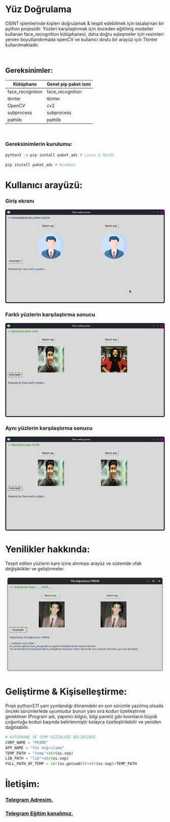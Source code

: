 # Yüz Doğrulama
<p>OSINT işlemlerinde kişileri doğrulamak & tespit edebilmek için tasalarnan bir python projesidir. Yüzleri karşılaştırmak için önceden eğitilmiş modeller kullanan face_recognition kütüphanesi, daha doğru eşleşmeler için resimleri yenien boyutlandırmada openCV ve kullanıcı dostu bir arayüz için Tkinter kullanılmaktadır.</p>

</br>


## Gereksinimler:

| Kütüphane | Genel pip paket ismi |
|-----------|----------------------|
| face_recognition | face_recognition |
| tkinter           | tkinter
| OpenCV            | cv2
| subprocess        | subprocess
| pathlib           | pathlib


</br>

### Gereksinimlerin kurulumu:
```bash
python3 -m pip install paket_adı # Linux & MacOS
```
```bash
pip install paket_adı # Windows
```


# Kullanıcı arayüzü:


### <B>Giriş ekranı </B>
<img src="img/giris.png">

</br>

### Farklı yüzlerin karşılaştırma sonucu
<img src="img/farkli.png"> 

</br>

### Aynı yüzlerin karşılaştırma sonucu
<img src="img/ayni.png">

</br>

# Yenilikler hakkında:

<p>Tespit edilen yüzlerin kare içine alınması arayüz ve sistemde ufak değişiklikler ve geliştirmeler.</p>

<img src="img/update1.png">


</br>

# Geliştirme & Kişiselleştirme:

<p>Proje python3.11 yani yyınlandığı dönemdeki en son sürümle yazılmış olsada önceki sürümlerlede uyumludur 
bunun yanı sıra kodun özelleştirme gerektiren (Program adı, yapımcı bilgisi, bilgi paneli) gibi kısımların büyük çoğunluğu kodun başında belirlenmiştir kolayca özelleştirilebilir ve yeniden dağıtılabilir.</p>


```python
# KUTUPHANE VE TEMP DIZINLERI BELIRLENDI 
CORP_NAME = "PRIME"
APP_NAME = "Yüz doğrulama"
TEMP_PATH = "temp"+str(os.sep)
LIB_PATH = "lib"+str(os.sep)
FULL_PATH_OF_TEMP = str(os.getcwd())+str(os.sep)+TEMP_PATH
```

# İletişim:
<B><h3><a href="https://t.me/BayTapsan">Telegram Adresim.</a></h3></B>

<B><h3><a href="https://t.me/safaksiz_egitim">Telegram Eğitim kanalımız.</a></h3></B>